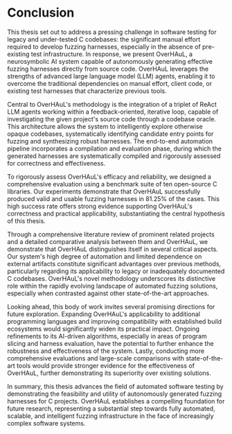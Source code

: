 # Conclusion

This thesis set out to address a pressing challenge in software testing for legacy and under-tested C codebases: the significant manual effort required to develop fuzzing harnesses, especially in the absence of pre-existing test infrastructure. In response, we present OverHAuL, a neurosymbolic AI system capable of autonomously generating effective fuzzing harnesses directly from source code. OverHAuL leverages the strengths of advanced large language model (LLM) agents, enabling it to overcome the traditional dependencies on manual effort, client code, or existing test harnesses that characterize previous tools.

Central to OverHAuL's methodology is the integration of a  triplet of ReAct LLM agents working within a feedback-oriented, iterative loop, capable of investigating the given project's source code through a codebase oracle. This architecture allows the system to intelligently explore otherwise opaque codebases, systematically identifying candidate entry points for fuzzing and synthesizing robust harnesses. The end-to-end automation pipeline incorporates a compilation and evaluation phase, during which the generated harnesses are systematically compiled and rigorously assessed for correctness and effectiveness.

To rigorously assess OverHAuL's efficacy and reliability, we designed a comprehensive evaluation using a benchmark suite of ten open-source C libraries. Our experiments demonstrate that OverHAuL successfully produced valid and usable fuzzing harnesses in 81.25% of the cases. This high success rate offers strong evidence supporting OverHAuL's correctness and practical applicability, substantiating the central hypothesis of this thesis.

Through a comprehensive literature review of prominent related projects and a detailed comparative analysis between them and OverHAuL, we demonstrate that OverHAuL distinguishes itself in several critical aspects. Our system's high degree of automation and limited dependence on external artifacts constitute significant advantages over previous methods, particularly regarding its applicability to legacy or inadequately documented C codebases. OverHAuL's novel methodology underscores its distinctive role within the rapidly evolving landscape of automated fuzzing solutions, especially when contrasted against other state-of-the-art approaches.

Looking ahead, this body of work invites several promising directions for future exploration. Expanding OverHAuL's applicability to additional programming languages and improving compatibility with established build ecosystems would significantly widen its practical impact. Ongoing refinements to its AI-driven algorithms, especially in areas of program slicing and harness evaluation, have the potential to further enhance the robustness and effectiveness of the system. Lastly, conducting more comprehensive evaluations and large-scale comparisons with state-of-the-art tools would provide stronger evidence for the effectiveness of OverHAuL, further demonstrating its superiority over existing solutions.

In summary, this thesis advances the field of automated software testing by demonstrating the feasibility and utility of autonomously generated fuzzing harnesses for C projects. OverHAuL establishes a compelling foundation for future research, representing a substantial step towards fully automated, scalable, and intelligent fuzzing infrastructure in the face of increasingly complex software systems.
